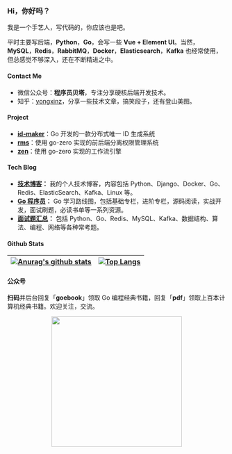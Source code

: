 ### Hi，你好吗？

我是一个手艺人，写代码的，你应该也是吧。

平时主要写后端，**Python**，**Go**，会写一些 **Vue + Element UI**。当然，**MySQL**，**Redis**，**RabbitMQ**，**Docker**，**Elasticsearch**，**Kafka** 也经常使用，但总感觉不够深入，还在不断精进之中。

#### Contact Me

* 微信公众号：**程序员贝塔**，专注分享硬核后端开发技术。
* 知乎：[yongxinz](https://www.zhihu.com/people/yongxinz)，分享一些技术文章，搞笑段子，还有登山美图。

#### Project

- [**id-maker**](https://github.com/yongxinz/id-maker)：Go 开发的一款分布式唯一 ID 生成系统
- [**rms**](https://github.com/yongxinz/rms)：使用 go-zero 实现的前后端分离权限管理系统
- [**zen**](https://github.com/yongxinz/zen)：使用 go-zero 实现的工作流引擎

#### Tech Blog

- **[技术博客](https://github.com/yongxinz/tech-blog)：** 我的个人技术博客，内容包括 Python、Django、Docker、Go、Redis、ElasticSearch、Kafka、Linux 等。
- **[Go 程序员](https://github.com/yongxinz/gopher)：** Go 学习路线图，包括基础专栏，进阶专栏，源码阅读，实战开发，面试刷题，必读书单等一系列资源。
- **[面试题汇总](https://github.com/yongxinz/backend-interview)：** 包括 Python、Go、Redis、MySQL、Kafka、数据结构、算法、编程、网络等各种常考题。

#### Github Stats

| [![Anurag's github stats](https://github-readme-stats.vercel.app/api?username=yongxinz)](https://github.com/anuraghazra/github-readme-stats) | [![Top Langs](https://github-readme-stats.vercel.app/api/top-langs/?username=yongxinz&hide=javascript,html,css)](https://github.com/anuraghazra/github-readme-stats) |
| ------------------------------------------------------------ | ------------------------------------------------------------ |

#### 公众号

**扫码**并后台回复「**goebook**」领取 Go 编程经典书籍，回复「**pdf**」领取上百本计算机经典书籍。欢迎关注，交流。

<center class="half">
    <img src="https://cdn.jsdelivr.net/gh/yongxinz/picb@main/data/WechatIMG29.jpeg" width="300"/>
</center>
